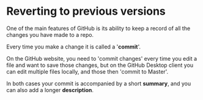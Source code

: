 # Reverting to previous versions

One of the main features of GitHub is its ability to keep a record of all the changes you have made to a repo.

Every time you make a change it is called a '**commit**'. 

On the GitHub website, you need to 'commit changes' every time you edit a file and want to save those changes, but on the GitHub Desktop client you can edit multiple files locally, and those then 'commit to Master'. 

In both cases your commit is accompanied by a short **summary**, and you can also add a longer **description**.
